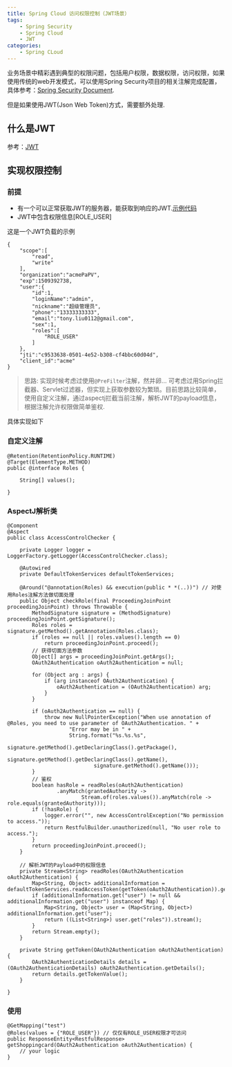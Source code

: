 ```yaml
---
title: Spring Cloud 访问权限控制（JWT场景）
tags: 
    - Spring Security
    - Spring Cloud
    - JWT
categories:
    - Spring CLoud
---
```


业务场景中精彩遇到典型的权限问题，包括用户权限，数据权限，访问权限，如果使用传统的web开发模式，可以使用Spring Security项目的相关注解完成配置，具体参考：[Spring Security Document](https://docs.spring.io/spring-security/site/docs/4.2.3.RELEASE/reference/htmlsingle/#method-security-expressions).

但是如果使用JWT(Json Web Token)方式，需要额外处理.

## 什么是JWT
参考：[JWT](http://www.jianshu.com/p/576dbf44b2ae)

## 实现权限控制

### 前提
* 有一个可以正常获取JWT的服务器，能获取到响应的JWT.[示例代码](https://github.com/TonyLiu0112/mud-microservice-demo/tree/master/mud-microservice-security/mud-microservice-security-jwt)
* JWT中包含权限信息[ROLE_USER]

这是一个JWT负载的示例
```
{
    "scope":[
        "read",
        "write"
    ],
    "organization":"acmePaPV",
    "exp":1509392738,
    "user":{
        "id":1,
        "loginName":"admin",
        "nickname":"超级管理员",
        "phone":"13333333333",
        "email":"tony.liu0112@gmail.com",
        "sex":1,
        "roles":[
            "ROLE_USER"
        ]
    },
    "jti":"c9533638-0501-4e52-b308-cf4bbc60d04d",
    "client_id":"acme"
}
```

>思路: 实现时候考虑过使用`@PreFilter`注解，然并卵... 可考虑过用Spring拦截器、Servlet过滤器，但实现上获取参数较为繁琐。目前思路比较简单，使用自定义注解，通过aspectj拦截当前注解，解析JWT的payload信息，根据注解允许权限做简单鉴权.

具体实现如下

### 自定义注解

```
@Retention(RetentionPolicy.RUNTIME)
@Target(ElementType.METHOD)
public @interface Roles {

    String[] values();

}
```

### AspectJ解析类

```
@Component
@Aspect
public class AccessControlChecker {

    private Logger logger = LoggerFactory.getLogger(AccessControlChecker.class);

    @Autowired
    private DefaultTokenServices defaultTokenServices;

    @Around("@annotation(Roles) && execution(public * *(..))") // 对使用Roles注解方法做切面处理
    public Object checkRole(final ProceedingJoinPoint proceedingJoinPoint) throws Throwable {
        MethodSignature signature = (MethodSignature) proceedingJoinPoint.getSignature();
        Roles roles = signature.getMethod().getAnnotation(Roles.class);
        if (roles == null || roles.values().length == 0)
            return proceedingJoinPoint.proceed();
        // 获得切面方法参数
        Object[] args = proceedingJoinPoint.getArgs();
        OAuth2Authentication oAuth2Authentication = null;

        for (Object arg : args) {
            if (arg instanceof OAuth2Authentication) {
                oAuth2Authentication = (OAuth2Authentication) arg;
            }
        }

        if (oAuth2Authentication == null) {
            throw new NullPointerException("When use annotation of @Roles, you need to use parameter of OAuth2Authentication. " +
                    "Error may be in " +
                    String.format("%s.%s.%s",
                            signature.getMethod().getDeclaringClass().getPackage(),
                            signature.getMethod().getDeclaringClass().getName(),
                            signature.getMethod().getName()));
        }
        // 鉴权
        boolean hasRole = readRoles(oAuth2Authentication)
                .anyMatch(grantedAuthority ->
                        Stream.of(roles.values()).anyMatch(role -> role.equals(grantedAuthority)));
        if (!hasRole) {
            logger.error("", new AccessControlException("No permission to access."));
            return RestfulBuilder.unauthorized(null, "No user role to access.");
        }
        return proceedingJoinPoint.proceed();
    }

    // 解析JWT的Payload中的权限信息
    private Stream<String> readRoles(OAuth2Authentication oAuth2Authentication) {
        Map<String, Object> additionalInformation = defaultTokenServices.readAccessToken(getToken(oAuth2Authentication)).getAdditionalInformation();
        if (additionalInformation.get("user") != null && additionalInformation.get("user") instanceof Map) {
            Map<String, Object> user = (Map<String, Object>) additionalInformation.get("user");
            return ((List<String>) user.get("roles")).stream();
        }
        return Stream.empty();
    }

    private String getToken(OAuth2Authentication oAuth2Authentication) {
        OAuth2AuthenticationDetails details = (OAuth2AuthenticationDetails) oAuth2Authentication.getDetails();
        return details.getTokenValue();
    }

}
```

### 使用

```
@GetMapping("test")
@Roles(values = {"ROLE_USER"}) // 仅仅有ROLE_USER权限才可访问
public ResponseEntity<RestfulResponse> getShoppingcard(OAuth2Authentication oAuth2Authentication) {
    // your logic
}
```
